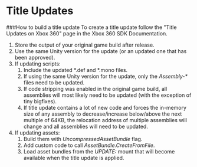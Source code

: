 Title Updates
=============


###How to build a title update
To create a title update follow the "Title Updates on Xbox 360" page in the Xbox 360 SDK Documentation.

1. Store the output of your original game build after release.
1. Use the same Unity version for the update (or an updated one that has been approved).
1. If updating scripts:
    1. Include the updated *.def and *.mono files.
    1. If using the same Unity version for the update, only the _Assembly-*_ files need to be updated.
    1. If code stripping was enabled in the original game build, all assemblies will most likely need to be updated (with the exception of tiny bigfixes).
    1. If title update contains a lot of new code and forces the in-memory size of any assembly to decrease/increase below/above the next multiple of 64KB, the relocation address of multiple assemblies will change and all assemblies will need to be updated.
1. If updating assets:
    1. Build them with _UncompressedAssetBundle_ flag.
    1. Add custom code to call _AssetBundle.CreateFromFile_.
    1. Load asset bundles from the _UPDATE:_ mount that will become available when the title update is applied.

